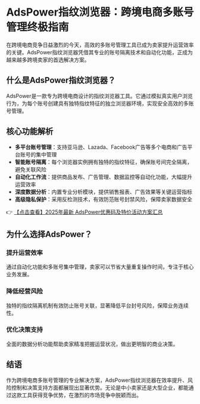 # AdsPower指纹浏览器：跨境电商多账号管理终极指南

在跨境电商竞争日益激烈的今天，高效的多账号管理工具已成为卖家提升运营效率的关键。AdsPower指纹浏览器凭借其专业的账号隔离技术和自动化功能，正成为越来越多跨境卖家的首选解决方案。

## 什么是AdsPower指纹浏览器？

AdsPower是一款专为跨境电商设计的指纹浏览器工具。它通过模拟真实用户浏览行为，为每个账号创建具有独特指纹特征的独立浏览器环境，实现安全高效的多账号管理。

## 核心功能解析

- **多平台账号管理**：支持亚马逊、Lazada、Facebook广告等多个电商和广告平台账号的集中管理
- **智能账号隔离**：每个浏览器实例拥有独特的指纹特征，确保账号间完全隔离，避免关联风险
- **自动化工作流**：提供商品发布、广告管理、数据监控等自动化功能，大幅提升运营效率
- **深度数据分析**：内置专业分析模块，提供销售报表、广告效果等关键运营指标
- **高级隐私保护**：采用反检测技术，有效防范账号封禁风险，保障卖家数据安全

👉 [【点击查看】2025年最新 AdsPower优惠码及特价活动方案汇总](https://bit.ly/adspower_free)

## 为什么选择AdsPower？

### 提升运营效率
通过自动化功能和多账号集中管理，卖家可以节省大量重复操作时间，专注于核心业务发展。

### 降低经营风险
独特的指纹隔离机制有效防止账号关联，显著降低平台封号风险，保障业务连续性。

### 优化决策支持
全面的数据分析功能帮助卖家精准把握运营状况，做出更明智的商业决策。

## 结语

作为跨境电商多账号管理的专业解决方案，AdsPower指纹浏览器在效率提升、风险控制和决策支持方面都展现出显著优势。无论是中小卖家还是大型企业，都能通过这款工具获得竞争优势，在激烈的市场竞争中脱颖而出。